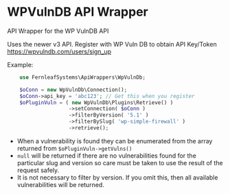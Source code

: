 # WPVulnDB API Wrapper
API Wrapper for the WP VulnDB API

Uses the newer v3 API. Register with WP Vuln DB to obtain API Key/Token
https://wpvulndb.com/users/sign_up

Example:

```php
	use FernleafSystems\ApiWrappers\WpVulnDb;

	$oConn = new WpVulnDb\Connection();
	$oConn->api_key = 'abc123'; // Get this when you register
	$oPluginVuln = ( new WpVulnDb\Plugins\Retrieve() )
                  	->setConnection( $oConn )
                  	->filterByVersion( '5.1' )
                  	->filterBySlug( 'wp-simple-firewall' )
                  	->retrieve();
```

* When a vulnerability is found they can be enumerated from the array returned from
`$oPluginVuln->getVulns()`
* `null` will be returned if there are no vulnerabilities found for the particular 
slug and version so care must be taken to use the result of the request safely.
* It is not necessary to filter by version. If you omit this, then all available vulnerabilities
will be returned.